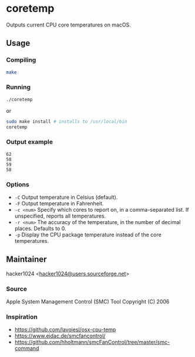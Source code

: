 # coretemp

Outputs current CPU core temperatures on macOS.

## Usage 

### Compiling

```bash
make
```

### Running

```bash
./coretemp
```

or

```bash
sudo make install # installs to /usr/local/bin
coretemp
```

### Output example

```
62
58
59
58
```

### Options

 * `-C` Output temperature in Celsius (default).
 * `-F` Output temperature in Fahrenheit.
 * `-c <num>` Specify which cores to report on, in a comma-separated list. If unspecified, reports all temperatures.
 * `-r <num>`  The accuracy of the temperature, in the number of decimal places. Defaults to 0.
 * `-p` Display the CPU package temperature instead of the core temperatures.
 
## Maintainer 

hacker1024 \<hacker1024@users.sourceforge.net\>

### Source 

Apple System Management Control (SMC) Tool 
Copyright (C) 2006

### Inspiration 

 * https://github.com/lavoiesl/osx-cpu-temp
 * https://www.eidac.de/smcfancontrol/
 * https://github.com/hholtmann/smcFanControl/tree/master/smc-command
